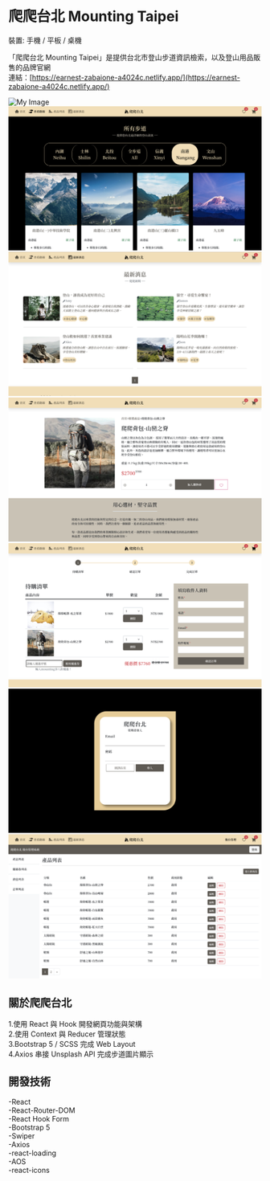 # 爬爬台北 Mounting Taipei

裝置: 手機 / 平板 / 桌機

「爬爬台北 Mounting Taipei」是提供台北市登山步道資訊檢索，以及登山用品販售的品牌官網  
連結：[https://earnest-zabaione-a4024c.netlify.app/](https://earnest-zabaione-a4024c.netlify.app/)

![My Image](./readmeimg/home.png)
![My Image](./readmeimg/mountingroute.png)
![My Image](./readmeimg/news.png)
![My Image](./readmeimg/productdetail.png)
![My Image](./readmeimg/payment.png)
![My Image](./readmeimg/login.png)
![My Image](./readmeimg/backstage.png)

## 關於爬爬台北

1.使用 React 與 Hook 開發網頁功能與架構  
2.使用 Context 與 Reducer 管理狀態  
3.Bootstrap 5 / SCSS 完成 Web Layout  
4.Axios 串接 Unsplash API 完成步道圖片顯示

## 開發技術

-React  
-React-Router-DOM  
-React Hook Form  
-Bootstrap 5  
-Swiper  
-Axios  
-react-loading  
-AOS  
-react-icons
